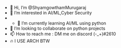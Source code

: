 - 👋 Hi, I’m @ShyamgowthamMurugaraj
- 👀 I’m interested in AI/ML,Cyber Security
- - 🌱 I’m currently learning AI/ML using python
- 💞️ I’m looking to collaborate on python projects
- 📫 How to reach me : DM me on discord (-_+)#2610
- 🔥 I USE ARCH BTW
<!---
ShyamgowthamMurugaraj/ShyamgowthamMurugaraj is a ✨ special ✨ repository because its `README.md` (this file) appears on your GitHub profile.
You can click the Preview link to take a look at your changes.
--->
